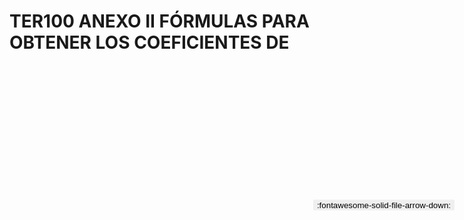 
# TER100 ANEXO II FÓRMULAS PARA OBTENER LOS COEFICIENTES DE

<a href='../TER100 ANEXO II FÓRMULAS PARA OBTENER LOS COEFICIENTES DE.pdf' download>
<button class='md-button -primary' 
id='download-btn' style="position: fixed; top: 10%; right: 20px; 
        transform: translateY(-50%); z-index: 1000;  border: none; ">
:fontawesome-solid-file-arrow-down: 
</button>
</a>

<div 
    id='../TER100 ANEXO II FÓRMULAS PARA OBTENER LOS COEFICIENTES DE.pdf' 
    data-pdf-url='../TER100 ANEXO II FÓRMULAS PARA OBTENER LOS COEFICIENTES DE.pdf'
    style=' width: 100%; height: auto;overflow: auto;'>
</div>

